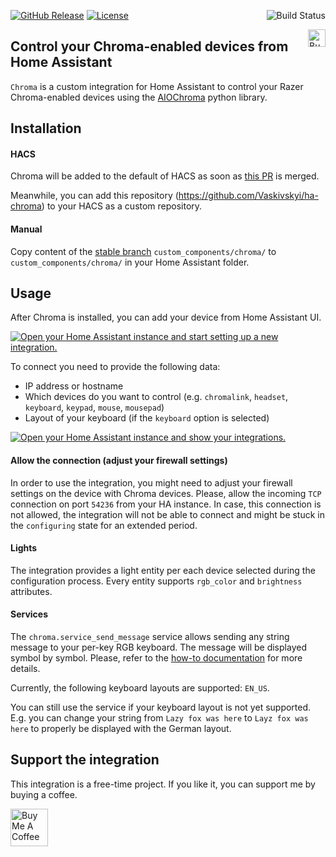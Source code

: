 [![GitHub Release](https://img.shields.io/github/release/Vaskivskyi/ha-chroma.svg?style=for-the-badge&color=blue)](https://github.com/Vaskivskyi/ha-chroma/releases) [![License](https://img.shields.io/github/license/Vaskivskyi/ha-chroma.svg?style=for-the-badge&color=yellow)](LICENSE)<a href="https://github.com/Vaskivskyi/ha-chroma/actions/workflows/build.yaml"><img src="https://img.shields.io/github/workflow/status/Vaskivskyi/ha-chroma/Build?style=for-the-badge" alt="Build Status" align="right" /></a><br/>
<!--[![HACS Default](https://img.shields.io/badge/HACS-default-blue.svg?style=for-the-badge)](https://hacs.xyz) [![Community forum discussion](https://img.shields.io/badge/COMMUNITY-FORUM-success?style=for-the-badge&color=yellow)](https://community.home-assistant.io/t/custom-component-asusrouter-integration/416111)--><a href="https://www.buymeacoffee.com/vaskivskyi" target="_blank"><img src="https://cdn.buymeacoffee.com/buttons/v2/default-blue.png" alt="Buy Me A Coffee" style="height: 28px !important;" align="right" /></a>

## Control your Chroma-enabled devices from Home Assistant

`Chroma` is a custom integration for Home Assistant to control your Razer Chroma-enabled devices using the [AIOChroma](https://github.com/Vaskivskyi/aiochroma) python library.

## Installation

#### HACS

Chroma will be added to the default of HACS as soon as [this PR](https://github.com/hacs/default/pull/1500) is merged.

Meanwhile, you can add this repository (https://github.com/Vaskivskyi/ha-chroma) to your HACS as a custom repository.

#### Manual

Copy content of the [stable branch](https://github.com/Vaskivskyi/ha-chroma/tree/stable) `custom_components/chroma/` to `custom_components/chroma/` in your Home Assistant folder.

## Usage

After Chroma is installed, you can add your device from Home Assistant UI.

[![Open your Home Assistant instance and start setting up a new integration.](https://my.home-assistant.io/badges/config_flow_start.svg)](https://my.home-assistant.io/redirect/config_flow_start/?domain=chroma)

To connect you need to provide the following data:
- IP address or hostname
- Which devices do you want to control (e.g. `chromalink`, `headset`, `keyboard`, `keypad`, `mouse`, `mousepad`)
- Layout of your keyboard (if the `keyboard` option is selected)

[![Open your Home Assistant instance and show your integrations.](https://my.home-assistant.io/badges/integrations.svg)](https://my.home-assistant.io/redirect/integrations/)

#### Allow the connection (adjust your firewall settings)

In order to use the integration, you might need to adjust your firewall settings on the device with Chroma devices. Please, allow the incoming `TCP` connection on port `54236` from your HA instance. In case, this connection is not allowed, the integration will not be able to connect and might be stuck in the `configuring` state for an extended period.

#### Lights

The integration provides a light entity per each device selected during the configuration process. Every entity supports `rgb_color` and `brightness` attributes.

#### Services

The `chroma.service_send_message` service allows sending any string message to your per-key RGB keyboard. The message will be displayed symbol by symbol. Please, refer to the [how-to documentation](https://github.com/Vaskivskyi/ha-chroma/blob/main/docs/how-to.md) for more details.

Currently, the following keyboard layouts are supported: `EN_US`.

You can still use the service if your keyboard layout is not yet supported. E.g. you can change your string from `Lazy fox was here` to `Layz fox was here` to properly be displayed with the German layout.

## Support the integration

This integration is a free-time project. If you like it, you can support me by buying a coffee.

<a href="https://www.buymeacoffee.com/vaskivskyi" target="_blank"><img src="https://cdn.buymeacoffee.com/buttons/v2/default-blue.png" alt="Buy Me A Coffee" style="height: 60px !important;"></a>
